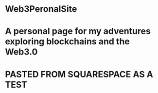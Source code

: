 # Web3PeronalSite
# A personal page for my adventures exploring blockchains and the Web3.0
# PASTED FROM SQUARESPACE AS A TEST
#
#
#
